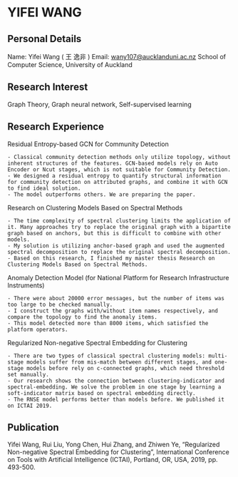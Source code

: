 # YIFEI  WANG
## Personal Details 
Name: Yifei Wang ( 王 逸非 )
Email: wany107@aucklanduni.ac.nz
School of Computer Science, University of Auckland

## Research Interest
Graph Theory, Graph neural network, Self-supervised learning

## Research Experience
Residual Entropy-based GCN for Community Detection
```Residual Entropy-based GCN for Community Detection
- Classical community detection methods only utilize topology, without inherent structures of the features. GCN-based models rely on Auto Encoder or Ncut stages, which is not suitable for Community Detection.
- We designed a residual entropy to quantify structural information for community detection on attributed graphs, and combine it with GCN to find ideal solution.
- The model outperforms others. We are preparing the paper.
```

Research on Clustering Models Based on Spectral Methods
```Research on Clustering Models Based on Spectral Methods
- The time complexity of spectral clustering limits the application of it. Many approaches try to replace the original graph with a bipartite graph based on anchors, but this is difficult to combine with other models. 
- My solution is utilizing anchor-based graph and used the augmented spectral decomposition to replace the original spectral decomposition.
- Based on this research, I finished my master thesis Research on Clustering Models Based on Spectral Methods.
```
Anomaly Detection Model (for National Platform for Research Infrastructure Instruments)
```Anomaly Detection Model (for National Platform for Research Infrastructure Instruments)
- There were about 20000 error messages, but the number of items was too large to be checked manually.
- I construct the graphs with/without item names respectively, and compare the topology to find the anomaly items.
- This model detected more than 8000 items, which satisfied the platform operators.

```
Regularized Non-negative Spectral Embedding for Clustering
```Regularized Non-negative Spectral Embedding for Clustering
- There are two types of classical spectral clustering models: multi-stage models suffer from mis-match between different stages, and one-stage models before rely on c-connected graphs, which need threshold set manually.
- Our research shows the connection between clustering-indicator and spectral-embedding. We solve the problem in one stage by learning a soft-indicator matrix based on spectral embedding directly.
- The RNSE model performs better than models before. We published it on ICTAI 2019.

```
## Publication
Yifei Wang, Rui Liu, Yong Chen, Hui Zhang, and Zhiwen Ye, “Regularized Non-negative Spectral Embedding for Clustering”, International Conference on Tools with Artificial Intelligence (ICTAI), Portland, OR, USA, 2019, pp. 493-500.

